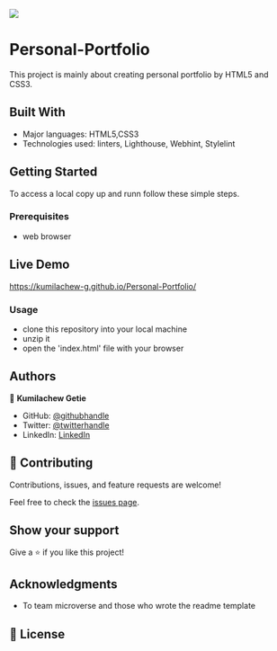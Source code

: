 ![](https://img.shields.io/badge/Microverse-blueviolet)

# Personal-Portfolio

This project is mainly about creating personal portfolio by HTML5 and CSS3.

## Built With

- Major languages: HTML5,CSS3
- Technologies used: linters, Lighthouse, Webhint, Stylelint

## Getting Started

To access a local copy up and runn follow these simple steps.

### Prerequisites

- web browser

## Live Demo

 https://kumilachew-g.github.io/Personal-Portfolio/

### Usage

- clone this repository into your local machine
- unzip it
- open the 'index.html' file with your browser

## Authors

👤 **Kumilachew Getie**

- GitHub: [@githubhandle](https://github.com/Kumilachew-g/)
- Twitter: [@twitterhandle](https://twitter.com/Getie_Haddis)
- LinkedIn: [LinkedIn](https://www.linkedin.com/in/kumilachew-getie-0356bb157/)

## 🤝 Contributing

Contributions, issues, and feature requests are welcome!

Feel free to check the [issues page](https://github.com/Kumilachew-g/Personal-Portfolio/issues).

## Show your support

Give a ⭐ if you like this project!

## Acknowledgments

- To team microverse and those who wrote the readme template

## 📝 License
